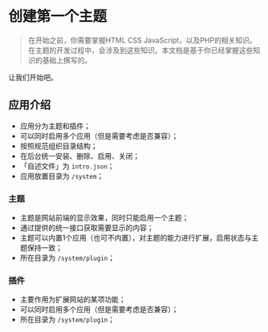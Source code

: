 # 创建第一个主题

> 在开始之前，你需要掌握HTML CSS JavaScript，以及PHP的相关知识。在主题的开发过程中，会涉及到这些知识。本文档是基于你已经掌握这些知识的基础上撰写的。

让我们开始吧。



## 应用介绍

- 应用分为主题和插件；
- 可以同时启用多个应用（但是需要考虑是否兼容）；
- 按照规范组织目录结构；
- 在后台统一安装、删除、启用、关闭；
- 「自述文件」为 `intro.json`；
- 应用放置目录为 `/system`；



### 主题

- 主题是网站前端的显示效果，同时只能启用一个主题；
- 通过提供的统一接口获取需要显示的内容；
- 主题可以内置1个应用（也可不内置），对主题的能力进行扩展，启用状态与主题保持一致；
- 所在目录为 `/system/plugin`；



### 插件

- 主要作用为扩展网站的某项功能；
- 可以同时启用多个应用（但是需要考虑是否兼容）；
- 所在目录为 `/system/plugin`；
